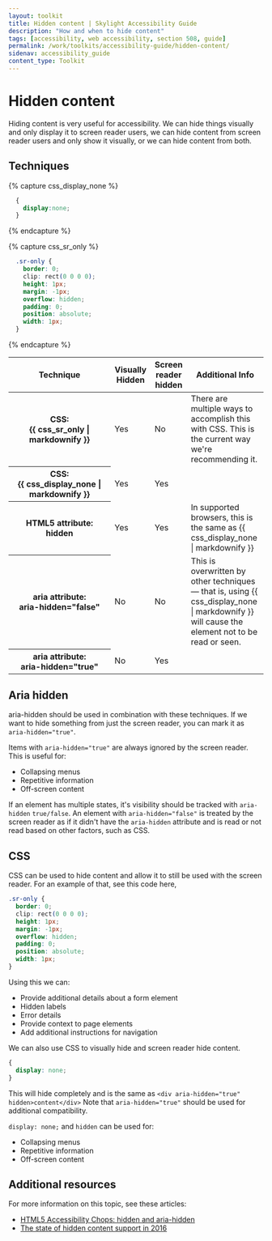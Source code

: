 ```yaml
---
layout: toolkit
title: Hidden content | Skylight Accessibility Guide
description: "How and when to hide content"
tags: [accessibility, web accessibility, section 508, guide]
permalink: /work/toolkits/accessibility-guide/hidden-content/
sidenav: accessibility_guide
content_type: Toolkit
---
```


# Hidden content

Hiding content is very useful for accessibility. We can hide things visually and only display it to screen reader users, we can hide content from screen reader users and only show it visually, or we can hide content from both.

## Techniques

{% capture css_display_none %}
  ```css
    {
      display:none;
    }
  ```
{% endcapture %}

{% capture css_sr_only %}
  ```css
    .sr-only {
      border: 0;
      clip: rect(0 0 0 0);
      height: 1px;
      margin: -1px;
      overflow: hidden;
      padding: 0;
      position: absolute;
      width: 1px;
    }
  ```
{% endcapture %}
<table class="table">
<thead>
  <tr>
    <th style="width:40%;" scope="col">
      Technique
    </th>
    <th scope="col">
      Visually Hidden
    </th>
    <th scope="col">
      Screen reader hidden
    </th>
    <th scope="col">
      Additional Info
    </th>
  </tr>
</thead>
<tbody>
  <tr>
    <th scope="row">
      CSS:<br> {{ css_sr_only | markdownify }}
    </th>
    <td>Yes</td>
    <td>No</td>
    <td>There are multiple ways to accomplish this with CSS. This is the current way we're recommending it.</td>
  </tr>
  <tr>
    <th scope="row">
      CSS:<br>
      {{ css_display_none | markdownify }}
    </th>
    <td>Yes</td>
    <td>Yes</td>
    <td></td>
  </tr>
  <tr>
    <th scope="row">
      HTML5 attribute:<br>
      <strong>hidden</strong>
    </th>
    <td>Yes</td>
    <td>Yes</td>
    <td>In supported browsers, this is the same as {{ css_display_none | markdownify }}</td>
  </tr>
  <tr>
    <th scope="row">
      aria attribute:<br>
      <strong>aria-hidden="false"</strong>
    </th>
    <td>No</td>
    <td>No</td>
    <td>This is overwritten by other techniques &mdash; that is, using {{ css_display_none | markdownify }} will cause the element not to be read or seen.</td>
  </tr>
  <tr>
    <th scope="row">
      aria attribute:<br>
      <strong>aria-hidden="true"</strong>
    </th>
    <td>No</td>
    <td>Yes</td>
    <td></td>
  </tr>
</tbody>
</table>

## Aria hidden

aria-hidden should be used in combination with these techniques. If we want to hide something from just the screen reader, you can mark it as `aria-hidden="true"`.

Items with `aria-hidden="true"` are always ignored by the screen reader. This is useful for:

- Collapsing menus
- Repetitive information
- Off-screen content

If an element has multiple states, it's visibility should be tracked with `aria-hidden` `true/false`. An element with `aria-hidden="false"` is treated by the screen reader as if it didn't have the `aria-hidden` attribute and is read or not read based on other factors, such as CSS.

## CSS

CSS can be used to hide content and allow it to still be used with the screen reader. For an example of that, see this code here,

```css
.sr-only {
  border: 0;
  clip: rect(0 0 0 0);
  height: 1px;
  margin: -1px;
  overflow: hidden;
  padding: 0;
  position: absolute;
  width: 1px;
}
```

Using this we can:

- Provide additional details about a form element
- Hidden labels
- Error details
- Provide context to page elements
- Add additional instructions for navigation

We can also use CSS to visually hide and screen reader hide content.

```css
{
  display: none;
}
```

This will hide completely and is the same as `<div aria-hidden="true" hidden>content</div>` Note that `aria-hidden="true"` should be used for additional compatibility.

`display: none;` and `hidden` can be used for:

- Collapsing menus
- Repetitive information
- Off-screen content

## Additional resources

For more information on this topic, see these articles:

- [HTML5 Accessibility Chops: hidden and aria-hidden](https://www.paciellogroup.com/blog/2012/05/html5-accessibility-chops-hidden-and-aria-hidden/)
- [The state of hidden content support in 2016](https://www.paciellogroup.com/blog/2016/01/the-state-of-hidden-content-support-in-2016/)
